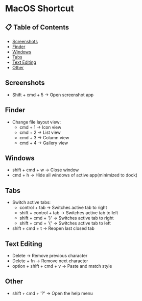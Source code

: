 # MacOS Shortcut

## 📋 Table of Contents
- [Screenshots](#Screenshots)
- [Finder](#Finder)
- [Windows](#Windows)
- [Tabs](#tabs)
- [Text Editing](#Text-Editing)
- [Other](#Other)

<a id="Screenshots"></a>
## Screenshots
- Shift + cmd + 5 &rarr; Open screenshot app


<a id="Finder"></a>
## Finder
- Change file layout view:
    - cmd + 1 &rarr; Icon view
    - cmd + 2 &rarr; List view
    - cmd + 3 &rarr; Column view
    - cmd + 4 &rarr; Gallery view


<a id="Windows"></a>
## Windows
- shift + cmd + w &rarr; Close window
- cmd + h &rarr; Hide all windows of active app(minimized to dock)




<a id="Tabs"></a>
## Tabs
- Switch active tabs:
    - control + tab &rarr; Switches active tab to right
    - shift + control + tab &rarr; Switches active tab to left
    - shift + cmd + '}' &rarr; Switches active tab to right
    - shift + cmd + '{' &rarr; Switches active tab to left
- shift + cmd + t &rarr; Reopen last closed tab

<a id="Text-Editing"></a>
## Text Editing
- Delete &rarr; Remove previous character
- Delete + fn &rarr; Remove next character
- option + shift + cmd + v &rarr; Paste and match style


<a id="Other"></a>
## Other
- shift + cmd + '?' &rarr; Open the help menu